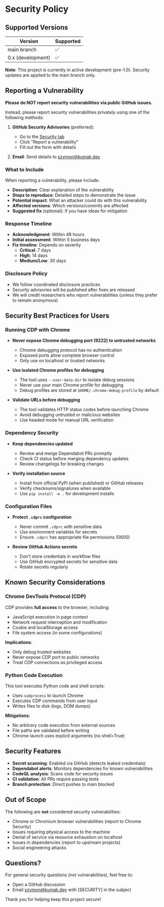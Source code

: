 # Security Policy

## Supported Versions

| Version | Supported          |
| ------- | ------------------ |
| main branch | :white_check_mark: |
| 0.x (development) | :white_check_mark: |

**Note**: This project is currently in active development (pre-1.0). Security updates are applied to the main branch only.

## Reporting a Vulnerability

**Please do NOT report security vulnerabilities via public GitHub issues.**

Instead, please report security vulnerabilities privately using one of the following methods:

1. **GitHub Security Advisories** (preferred):
   - Go to the [Security tab](https://github.com/szymdzum/claude-browser-debugger/security/advisories)
   - Click "Report a vulnerability"
   - Fill out the form with details

2. **Email**: Send details to szymon@kumak.dev

### What to Include

When reporting a vulnerability, please include:

- **Description**: Clear explanation of the vulnerability
- **Steps to reproduce**: Detailed steps to demonstrate the issue
- **Potential impact**: What an attacker could do with this vulnerability
- **Affected versions**: Which versions/commits are affected
- **Suggested fix** (optional): If you have ideas for mitigation

### Response Timeline

- **Acknowledgment**: Within 48 hours
- **Initial assessment**: Within 5 business days
- **Fix timeline**: Depends on severity
  - **Critical**: 7 days
  - **High**: 14 days
  - **Medium/Low**: 30 days

### Disclosure Policy

- We follow coordinated disclosure practices
- Security advisories will be published after fixes are released
- We will credit researchers who report vulnerabilities (unless they prefer to remain anonymous)

## Security Best Practices for Users

### Running CDP with Chrome

- **Never expose Chrome debugging port (9222) to untrusted networks**
  - Chrome debugging protocol has no authentication
  - Exposed ports allow complete browser control
  - Only use on localhost or trusted networks

- **Use isolated Chrome profiles for debugging**
  - The tool uses `--user-data-dir` to isolate debug sessions
  - Never use your main Chrome profile for debugging
  - Debug profiles are stored at `$HOME/.chrome-debug-profile` by default

- **Validate URLs before debugging**
  - The tool validates HTTP status codes before launching Chrome
  - Avoid debugging untrusted or malicious websites
  - Use headed mode for manual URL verification

### Dependency Security

- **Keep dependencies updated**
  - Review and merge Dependabot PRs promptly
  - Check CI status before merging dependency updates
  - Review changelogs for breaking changes

- **Verify installation source**
  - Install from official PyPI (when published) or GitHub releases
  - Verify checksums/signatures when available
  - Use `pip install -e .` for development installs

### Configuration Files

- **Protect `.cdprc` configuration**
  - Never commit `.cdprc` with sensitive data
  - Use environment variables for secrets
  - Ensure `.cdprc` has appropriate file permissions (0600)

- **Review GitHub Actions secrets**
  - Don't store credentials in workflow files
  - Use GitHub encrypted secrets for sensitive data
  - Rotate secrets regularly

## Known Security Considerations

### Chrome DevTools Protocol (CDP)

CDP provides **full access** to the browser, including:
- JavaScript execution in page context
- Network request interception and modification
- Cookie and localStorage access
- File system access (in some configurations)

**Implications**:
- Only debug trusted websites
- Never expose CDP port to public networks
- Treat CDP connections as privileged access

### Python Code Execution

This tool executes Python code and shell scripts:
- Uses `subprocess` to launch Chrome
- Executes CDP commands from user input
- Writes files to disk (logs, DOM dumps)

**Mitigations**:
- No arbitrary code execution from external sources
- File paths are validated before writing
- Chrome launch uses explicit arguments (no shell=True)

## Security Features

- **Secret scanning**: Enabled via GitHub (detects leaked credentials)
- **Dependabot alerts**: Monitors dependencies for known vulnerabilities
- **CodeQL analysis**: Scans code for security issues
- **CI validation**: All PRs require passing tests
- **Branch protection**: Direct pushes to main blocked

## Out of Scope

The following are **not** considered security vulnerabilities:

- Chrome or Chromium browser vulnerabilities (report to Chrome Security)
- Issues requiring physical access to the machine
- Denial of service via resource exhaustion on localhost
- Issues in dependencies (report to upstream projects)
- Social engineering attacks

## Questions?

For general security questions (not vulnerabilities), feel free to:
- Open a GitHub discussion
- Email szymon@kumak.dev with [SECURITY] in the subject

Thank you for helping keep this project secure!
